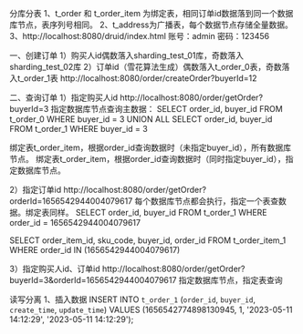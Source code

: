 分库分表
1、t_order 和 t_order_item 为绑定表，相同订单id数据落到同一个数据库节点，表序列号相同。
2、t_address为广播表，每个数据节点存储全量数据。
3、http://localhost:8080/druid/index.html 
账号：admin
密码：123456

一、创建订单
1）购买人id偶数落入sharding_test_01库，奇数落入sharding_test_02库
2）订单id（雪花算法生成）偶数落入t_order_0表，奇数落入t_order_1表
http://localhost:8080/order/createOrder?buyerId=12

二、查询订单
1）指定购买人id
http://localhost:8080/order/getOrder?buyerId=3
指定数据库节点查询主数据：
SELECT order_id, buyer_id
FROM t_order_0
WHERE buyer_id = 3
UNION ALL
SELECT order_id, buyer_id
FROM t_order_1
WHERE buyer_id = 3

绑定表t_order_item，根据order_id查询数据时（未指定buyer_id），所有数据库节点。
绑定表t_order_item，根据order_id查询数据时（同时指定buyer_id），指定数据库节点。

2）指定订单id
http://localhost:8080/order/getOrder?orderId=1656542944004079617
每个数据库节点都会执行，指定一个表查数据。绑定表同样。
SELECT order_id, buyer_id
FROM t_order_1
WHERE order_id = 1656542944004079617

SELECT order_item_id, sku_code, buyer_id, order_id
FROM t_order_item_1
WHERE order_id IN (1656542944004079617)

3）指定购买人id、订单id
http://localhost:8080/order/getOrder?buyerId=3&orderId=1656542944004079617
指定数据库节点，指定表查询



读写分离
1、插入数据
INSERT INTO `t_order_1` (`order_id`, `buyer_id`, `create_time`, `update_time`) VALUES (1656542774898130945, 1, '2023-05-11 14:12:29', '2023-05-11 14:12:29');